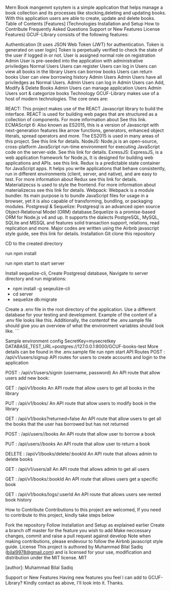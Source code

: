 Mern Book mangemnt sysytem is a simple application that helps manage a book collection and its processes like stocking,deleting and updating books. With this application users are able to create, update and delete books. 
Table of Contents
[Features]
(Technologies
Installation and Setup
How to Contribute
Frequently Asked Questions
Support or New Features
License
Features)
GCUF-LIbrary consists of the following features:

Authentication
[It uses JSON Web Token (JWT) for authentication.
Token is generated on user login]
Token is perpetually verified to check the state of the user if logged in or not.
User is assigned normal role on registration
Admin User is pre-seeded into the application with administrative priviledges
Normal Users
Users can register
Users can log in
Users can view all books in the library
Users can borrow books
Users can return books
User can view borrowing history
Admin Users
Admin Users have all priviledges as Normal Users.
Admin Users can log in
Admin Users can Add, Modify & Delete Books
Admin Users can manage application Users
Admin Users sort & categorize books
Technology
GCUF-Library makes use of a host of modern technologies. The core ones are:

REACT: This project makes use of the REACT Javascript library to build the interface. REACT is used for building web pages that are structured as a collection of components. For more information about See this link.
ECMAScript 6: Also known as ES2015, this is a version of Javascript with next-generation features like arrow functions, generators, enhanced object literals, spread operators and more. The ES2015 is used in many areas of this project. See this link for details.
NodeJS: Node.js is an open-source, cross-platform JavaScript run-time environment for executing JavaScript code on the server-side. See this link for details.
ExressJS: ExpressJS, is a web application framework for Node.js, It is designed for building web applications and APIs. see this link.
Redux is a predictable state container for JavaScript apps. It helps you write applications that behave consistently, run in different environments (client, server, and native), and are easy to test. For more information about Redux see this link for details.
Materializecss is used to style the frontend. For more information about materializecss see this link for details.
Webpack: Webpack is a module bundler. Its main purpose is to bundle JavaScript files for usage in a browser, yet it is also capable of transforming, bundling, or packaging modules.
Postgresql & Sequelize: Postgresql is an advanced open source Object-Relational Model (ORM) database.Sequelize is a promise-based ORM for Node.js v4 and up. It supports the dialects PostgreSQL, MySQL, SQLite and MSSQL and features solid transaction support, relations, read replication and more.
Major codes are written using the Airbnb javascript style guide, see this link for details.
Installation
Git clone this repository

CD to the created directory

run npm install

run npm start to start server

Install sequelize-cli, Create Postgresql database, Navigate to server directory and run migrations:

- npm install -g seqeulize-cli
- cd server
- sequelize db:migrate


Create a .env file in the root directory of the application. Use a different database for your testing and development. Example of the content of a .env file looks like this. Additionally, the contentof the .env.sample file should give you an overview of what the environment variables should look like. ```

Sample environment config
SecretKey=mysecretkey
DATABASE_TEST_URL=postgres://127.0.0.1:8000/GCUF-books-test
More details can be found in the .env.sample file
run npm start
API Routes
POST : /api/v1/users/signup API routes for users to create accounts and login to the application

POST : /api/v1/users/signin (username, password) An API route that allow users add new book:

GET : /api/v1/books An API route that allow users to get all books in the library

PUT : /api/v1/books/ An API route that allow users to modify book in the library

GET : /api/v1/books?returned=false An API route that allow users to get all the books that the user has borrowed but has not returned

POST : /api/users/<userId>/books An API route that allow user to borrow a book

PUT : /api/users/<userId>/books An API route that allow user to return a book

DELETE : /api/v1/books/delete/:bookId An API route that allows admin to delete books

GET : /api/v1/users/all An API route that allows admin to get all users

GET : /api/v1/books/:bookId An API route that allows users get a specific book

GET : /api/v1/books/logs/:userId An API route that allows users see rented book history

How to Contribute
Contributions to this project are welcomed, If you need to contribute to this project, kindly take steps below

Fork the repository
Follow Installation and Setup as explained earlier
Create a branch off master for the feature you wish to add
Make neccessary changes, commit and raise a pull request against develop Note when making contributions, please endevour to follow the Airbnb javascript style guide.
License
This project is authored by Muhammad Bilal Sadiq (bilal9978@gmail.com) and is licensed for your use, modification and distribution under the MIT license. MIT

[author]: Muhammad Bilal Sadiq

Support or New Features
Having new features you feel I can add to GCUF-Library? Kindly contact as above, I'll look into it. Thanks.
